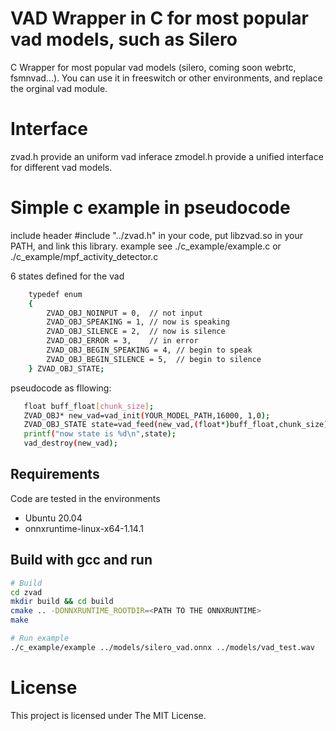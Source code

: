 # VAD Wrapper in C for most popular vad models, such as Silero

C Wrapper for most popular vad models (silero, coming soon webrtc, fsmnvad...).
You can use it in freeswitch or other environments, and replace the orginal vad module.  

# Interface
zvad.h  provide an uniform vad inferace
zmodel.h provide a unified interface for different vad models.

# Simple c example in pseudocode

include header #include "../zvad.h" in your code, put libzvad.so in your PATH, and link this library. 
example see ./c_example/example.c or ./c_example/mpf_activity_detector.c

6 states defined for the vad
```bash
	typedef enum
	{
		ZVAD_OBJ_NOINPUT = 0,  // not input
		ZVAD_OBJ_SPEAKING = 1, // now is speaking
		ZVAD_OBJ_SILENCE = 2,  // now is silence
		ZVAD_OBJ_ERROR = 3,    // in error
		ZVAD_OBJ_BEGIN_SPEAKING = 4, // begin to speak
		ZVAD_OBJ_BEGIN_SILENCE = 5,  // begin to silence
	} ZVAD_OBJ_STATE;
```

pseudocode as fllowing:

```bash
   float buff_float[chunk_size];
   ZVAD_OBJ* new_vad=vad_init(YOUR_MODEL_PATH,16000, 1,0);
   ZVAD_OBJ_STATE state=vad_feed(new_vad,(float*)buff_float,chunk_size);
   printf("now state is %d\n",state);
   vad_destroy(new_vad);
```

## Requirements

Code are tested in the environments

- Ubuntu 20.04
- onnxruntime-linux-x64-1.14.1



 

## Build with gcc and run

   ```bash
   # Build
   cd zvad
   mkdir build && cd build
   cmake .. -DONNXRUNTIME_ROOTDIR=<PATH TO THE ONNXRUNTIME>
   make

   # Run example
   ./c_example/example ../models/silero_vad.onnx ../models/vad_test.wav
   
   ```

# License

This project is licensed under The MIT License.